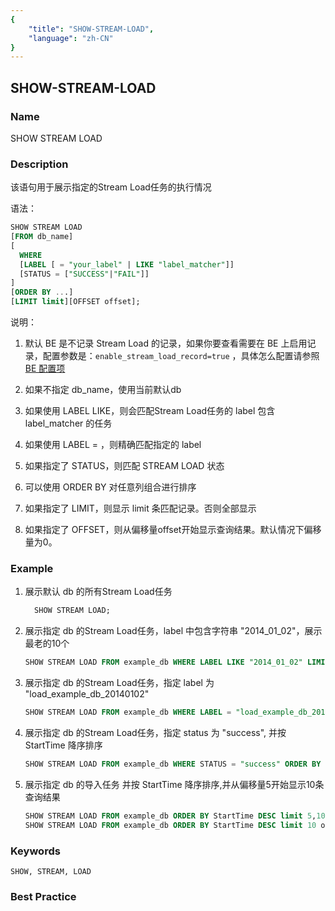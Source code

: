 ```yaml
---
{
    "title": "SHOW-STREAM-LOAD",
    "language": "zh-CN"
}
---
```


<!--
Licensed to the Apache Software Foundation (ASF) under one
or more contributor license agreements.  See the NOTICE file
distributed with this work for additional information
regarding copyright ownership.  The ASF licenses this file
to you under the Apache License, Version 2.0 (the
"License"); you may not use this file except in compliance
with the License.  You may obtain a copy of the License at

  http://www.apache.org/licenses/LICENSE-2.0

Unless required by applicable law or agreed to in writing,
software distributed under the License is distributed on an
"AS IS" BASIS, WITHOUT WARRANTIES OR CONDITIONS OF ANY
KIND, either express or implied.  See the License for the
specific language governing permissions and limitations
under the License.
-->

## SHOW-STREAM-LOAD

### Name

SHOW STREAM LOAD

### Description

该语句用于展示指定的Stream Load任务的执行情况

语法：

```sql
SHOW STREAM LOAD
[FROM db_name]
[
  WHERE
  [LABEL [ = "your_label" | LIKE "label_matcher"]]
  [STATUS = ["SUCCESS"|"FAIL"]]
]
[ORDER BY ...]
[LIMIT limit][OFFSET offset];
```

说明：

1. 默认 BE 是不记录 Stream Load 的记录，如果你要查看需要在 BE 上启用记录，配置参数是：`enable_stream_load_record=true` ，具体怎么配置请参照 [BE 配置项](../../../admin-manual/config/be-config)
2. 如果不指定 db_name，使用当前默认db

2.  如果使用 LABEL LIKE，则会匹配Stream Load任务的 label 包含 label_matcher 的任务
3.  如果使用 LABEL = ，则精确匹配指定的 label
4.  如果指定了 STATUS，则匹配 STREAM LOAD 状态
5.  可以使用 ORDER BY 对任意列组合进行排序
6.  如果指定了 LIMIT，则显示 limit 条匹配记录。否则全部显示
7.  如果指定了 OFFSET，则从偏移量offset开始显示查询结果。默认情况下偏移量为0。

### Example

1. 展示默认 db 的所有Stream Load任务
   
    ```sql
      SHOW STREAM LOAD;
    ```

2. 展示指定 db 的Stream Load任务，label 中包含字符串 "2014_01_02"，展示最老的10个
   
    ```sql
    SHOW STREAM LOAD FROM example_db WHERE LABEL LIKE "2014_01_02" LIMIT 10;
    ```

2. 展示指定 db 的Stream Load任务，指定 label 为 "load_example_db_20140102"
   
    ```sql
    SHOW STREAM LOAD FROM example_db WHERE LABEL = "load_example_db_20140102";
    ```

2. 展示指定 db 的Stream Load任务，指定 status 为 "success", 并按 StartTime 降序排序
   
    ```sql
    SHOW STREAM LOAD FROM example_db WHERE STATUS = "success" ORDER BY StartTime DESC;
    ```

2. 展示指定 db 的导入任务 并按 StartTime 降序排序,并从偏移量5开始显示10条查询结果
   
    ```sql
    SHOW STREAM LOAD FROM example_db ORDER BY StartTime DESC limit 5,10;
    SHOW STREAM LOAD FROM example_db ORDER BY StartTime DESC limit 10 offset 5;
    ```

### Keywords

    SHOW, STREAM, LOAD

### Best Practice

